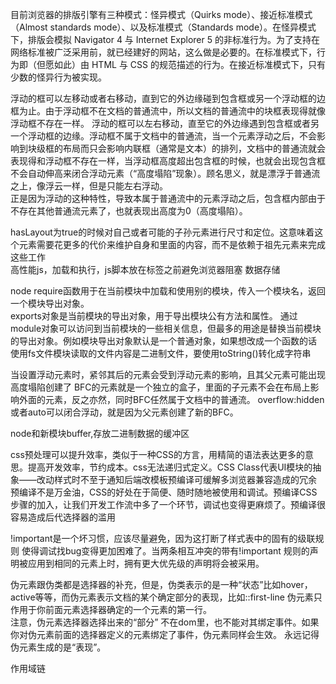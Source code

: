 目前浏览器的排版引擎有三种模式：怪异模式（Quirks mode）、接近标准模式（Almost standards mode）、以及标准模式（Standards mode）。在怪异模式下，排版会模拟 Navigator 4 与 Internet Explorer 5 的非标准行为。为了支持在网络标准被广泛采用前，就已经建好的网站，这么做是必要的。在标准模式下，行为即（但愿如此）由 HTML 与 CSS 的规范描述的行为。在接近标准模式下，只有少数的怪异行为被实现。  

浮动的框可以左移动或者右移动，直到它的外边缘碰到包含框或另一个浮动框的边框为止。由于浮动框不在文档的普通流中，所以文档的普通流中的块框表现得就像浮动框不存在一样。  浮动的框可以左右移动，直至它的外边缘遇到包含框或者另一个浮动框的边缘。浮动框不属于文档中的普通流，当一个元素浮动之后，不会影响到块级框的布局而只会影响内联框（通常是文本）的排列，文档中的普通流就会表现得和浮动框不存在一样，当浮动框高度超出包含框的时候，也就会出现包含框不会自动伸高来闭合浮动元素（“高度塌陷”现象）。顾名思义，就是漂浮于普通流之上，像浮云一样，但是只能左右浮动。  
正是因为浮动的这种特性，导致本属于普通流中的元素浮动之后，包含框内部由于不存在其他普通流元素了，也就表现出高度为0（高度塌陷）。  

hasLayout为true的时候对自己或者可能的子孙元素进行尺寸和定位。这意味着这个元素需要花更多的代价来维护自身和里面的内容，而不是依赖于祖先元素来完成这些工作  
高性能js，加载和执行，js脚本放在</body>标签之前避免浏览器阻塞  数据存储  

node
require函数用于在当前模块中加载和使用别的模块，传入一个模块名，返回一个模块导出对象。  
exports对象是当前模块的导出对象，用于导出模块公有方法和属性。
通过module对象可以访问到当前模块的一些相关信息，但最多的用途是替换当前模块的导出对象。例如模块导出对象默认是一个普通对象，如果想改成一个函数的话  
使用fs文件模块读取的文件内容是二进制文件，要使用toString()转化成字符串  

当设置浮动元素时，紧邻其后的元素会受到浮动元素的影响，且其父元素可能出现高度塌陷创建了 BFC的元素就是一个独立的盒子，里面的子元素不会在布局上影响外面的元素，反之亦然，同时BFC任然属于文档中的普通流。
overflow:hidden或者auto可以闭合浮动，就是因为父元素创建了新的BFC。   

node和新模块buffer,存放二进制数据的缓冲区  

css预处理可以提升效率，类似于一种CSS的方言，用精简的语法表达更多的意思。提高开发效率，节约成本。css无法递归式定义。CSS Class代表UI模块的抽象——改动样式时不至于通知后端改模板预编译可缓解多浏览器兼容造成的冗余
预编译不是万金油，CSS的好处在于简便、随时随地被使用和调试。预编译CSS步骤的加入，让我们开发工作流中多了一个环节，调试也变得更麻烦了。预编译很容易造成后代选择器的滥用

!important是一个坏习惯，应该尽量避免，因为这打断了样式表中的固有的级联规则 使得调试找bug变得更加困难了。当两条相互冲突的带有!important 规则的声明被应用到相同的元素上时，拥有更大优先级的声明将会被采用。  

伪元素跟伪类都是选择器的补充，但是，伪类表示的是一种“状态”比如hover，active等等，而伪元素表示文档的某个确定部分的表现，比如::first-line 伪元素只作用于你前面元素选择器确定的一个元素的第一行。  
注意，伪元素选择器选择出来的“部分” 不在dom里，也不能对其绑定事件。如果你对伪元素前面的选择器定义的元素绑定了事件，伪元素同样会生效。 永远记得 伪元素生成的是“表现”。    

作用域链


